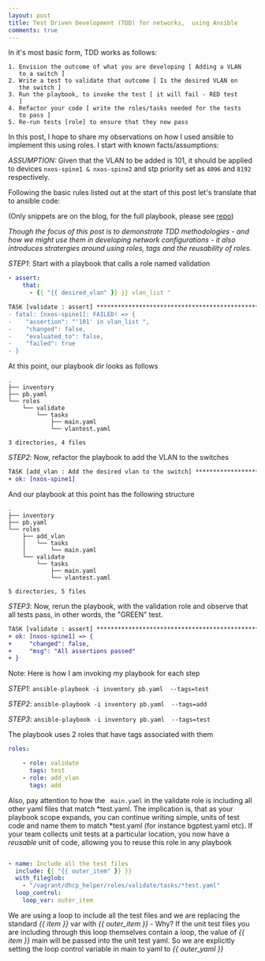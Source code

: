 ```yaml
---
layout: post
title: Test Driven Development (TDD) for networks,  using Ansible
comments: true
---
```

In it's most basic form, TDD works as follows:

    1. Envision the outcome of what you are developing [ Adding a VLAN
       to a switch ]
    2. Write a test to validate that outcome [ Is the desired VLAN on
       the switch ]
    3. Run the playbook, to invoke the test [ it will fail - RED test
       ]
    4. Refactor your code [ write the roles/tasks needed for the tests
       to pass ]
    5. Re-run tests [role] to ensure that they now pass


In this post, I hope to share my observations on how I used ansible to
implement this using roles. I start with known facts/assumptions:

<!--more-->

*ASSUMPTION:* Given that the VLAN to be added is 101, it should be
applied to devices ```nxos-spine1 & nxos-spine2``` and stp priority
set as ```4096``` and ```8192``` respectively.

Following the basic rules listed out at the start of this post let's
translate that to ansible code:

(Only snippets are on the blog, for the full playbook, please see [repo](https://github.com/termlen0/TDD_ansible))

_Though the focus of this post is to demonstrate TDD methodologies -  and
how we might use them in developing network configurations -  it also
introduces stratergies around using roles, tags and the *reusability*
of roles._

*STEP1*: Start with a playbook that calls a role named validation

``` yaml
- assert:
    that:
      - {{ "{{ desired_vlan" }} }} vlan_list "
```

``` diff
TASK [validate : assert] *******************************************************
- fatal: [nxos-spine1]: FAILED! => {
-    "assertion": "'101' in vlan_list ",
-    "changed": false,
-    "evaluated_to": false,
-    "failed": true
- }

```

At this point, our playbook dir looks as follows

``` shell
.
├── inventory
├── pb.yaml
└── roles
    └── validate
        └── tasks
            ├── main.yaml
            └── vlantest.yaml

3 directories, 4 files

```



*STEP2*: Now, refactor the playbook to add the VLAN  to the switches

``` diff
TASK [add_vlan : Add the desired vlan to the switch] ***************************
+ ok: [nxos-spine1]
```

And our playbook at this point has the following structure

``` shell
.
├── inventory
├── pb.yaml
└── roles
    ├── add_vlan
    │   └── tasks
    │       └── main.yaml
    └── validate
        └── tasks
            ├── main.yaml
            └── vlantest.yaml

5 directories, 5 files

```


*STEP3*: Now, rerun the playbook, with the validation role and observe
that all tests pass, in other words, the "GREEN" test.

``` diff
TASK [validate : assert] *******************************************************
+ ok: [nxos-spine1] => {
+     "changed": false,
+     "msg": "All assertions passed"
+ }
```


Note: Here is how I am invoking my playbook for each step

*STEP1*: ```ansible-playbook -i inventory pb.yaml  --tags=test```

*STEP2*: ```ansible-playbook -i inventory pb.yaml  --tags=add```

*STEP3*: ```ansible-playbook -i inventory pb.yaml  --tags=test```

The playbook uses 2 roles that have tags associated with them

``` yaml
roles:

    - role: validate
      tags: test
    - role: add_vlan
      tags: add

```


Also, pay attention to how the ``` main.yaml``` in the validate role
is including all other yaml files that match *test.yaml. The
implication is, that as your playbook scope expands, you can continue
writing simple, units of test code and name them to match *test.yaml
(for instance bgptest.yaml etc). If your team collects unit tests at a
particular location, you now have a _reusable_ unit of code, allowing
you to reuse this role in any playbook

```yaml

- name: Include all the test files
  include: {{ "{{ outer_item" }} }}
  with_fileglob:
    - "/vagrant/dhcp_helper/roles/validate/tasks/*test.yaml"
  loop_control:
    loop_var: outer_item

```

We are using a loop to include all the test files and we are replacing
the standard *\{\{ item \}\}* var with *\{\{ outer_item \}\}* - Why?
If the unit test files you are including through this loop themselves
contain a loop, the value of *\{\{ item \}\}* main will be passed into
the unit test yaml. So we are explicitly setting the loop control
variable in main to yaml to *\{\{ outer_yaml \}\}*

